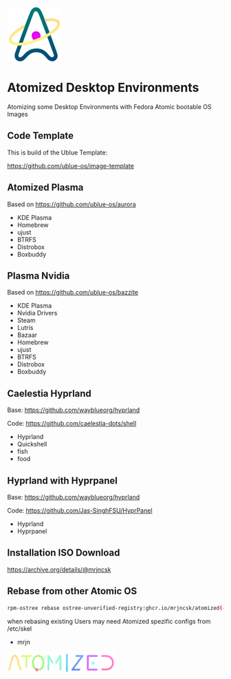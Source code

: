 ![Logo](Data/atomized/usr/share/atomized/Logo.png)

# Atomized Desktop Environments

Atomizing some Desktop Environments with Fedora Atomic bootable OS Images

## Code Template

This is build of the Ublue Template:

https://github.com/ublue-os/image-template

## Atomized Plasma

Based on https://github.com/ublue-os/aurora

- KDE Plasma
- Homebrew
- ujust
- BTRFS
- Distrobox
- Boxbuddy

## Plasma Nvidia

Based on https://github.com/ublue-os/bazzite

- KDE Plasma
- Nvidia Drivers
- Steam
- Lutris
- Bazaar
- Homebrew
- ujust
- BTRFS
- Distrobox
- Boxbuddy

## Caelestia Hyprland

Base: https://github.com/wayblueorg/hyprland

Code: https://github.com/caelestia-dots/shell

- Hyprland
- Quickshell
- fish
- food

## Hyprland with Hyprpanel

Base: https://github.com/wayblueorg/hyprland

Code: https://github.com/Jas-SinghFSU/HyprPanel

- Hyprland
- Hyprpanel

## Installation ISO Download

https://archive.org/details/@mrjncsk

## Rebase from other Atomic OS

```bash
rpm-ostree rebase ostree-unverified-registry:ghcr.io/mrjncsk/atomized(-desktop)(-nvidia)
```

when rebasing existing Users may need Atomized spezific configs from /etc/skel

- mrjn

![Title](Data/atomized/usr/share/atomized/Title.png)

